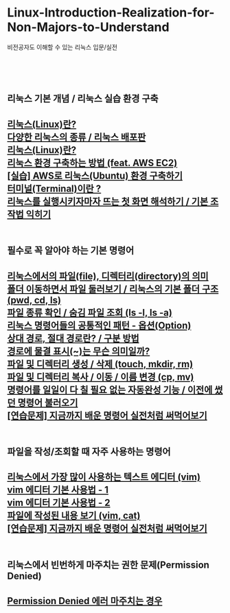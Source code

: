 # Linux-Introduction-Realization-for-Non-Majors-to-Understand
비전공자도 이해할 수 있는 리눅스 입문/실전

<br/><br/><br/>

<h2>리눅스 기본 개념 / 리눅스 실습 환경 구축<h2/>
    <a href="https://stbhg5.tistory.com/566">리눅스(Linux)란?</a><br/>
    <a href="https://stbhg5.tistory.com/567">다양한 리눅스의 종류 / 리눅스 배포판</a><br/>
    <a href="https://stbhg5.tistory.com/566">리눅스(Linux)란?</a><br/>
    <a href="https://stbhg5.tistory.com/579">리눅스 환경 구축하는 방법 (feat. AWS EC2)</a><br/>
    <a href="https://stbhg5.tistory.com/580">[실습] AWS로 리눅스(Ubuntu) 환경 구축하기</a><br/>
    <a href="https://stbhg5.tistory.com/581">터미널(Terminal)이란 ?</a><br/>
    <a href="https://stbhg5.tistory.com/594">리눅스를 실행시키자마자 뜨는 첫 화면 해석하기 / 기본 조작법 익히기</a><br/>
    <br/>

<h2>필수로 꼭 알아야 하는 기본 명령어<h2/>
    <a href="https://stbhg5.tistory.com/595">리눅스에서의 파일(file), 디렉터리(directory)의 의미</a><br/>
    <a href="https://stbhg5.tistory.com/597">폴더 이동하면서 파일 둘러보기 / 리눅스의 기본 폴더 구조 (pwd, cd, ls)</a><br/>
    <a href="https://stbhg5.tistory.com/598">파일 종류 확인 / 숨김 파일 조회 (ls -l, ls -a)</a><br/>
    <a href="https://stbhg5.tistory.com/599">리눅스 명령어들의 공통적인 패턴 - 옵션(Option)</a><br/>
    <a href="https://stbhg5.tistory.com/600">상대 경로, 절대 경로란? / 구분 방법</a><br/>
    <a href="https://stbhg5.tistory.com/602">경로에 물결 표시(~)는 무슨 의미일까?</a><br/>
    <a href="https://stbhg5.tistory.com/605">파일 및 디렉터리 생성 / 삭제 (touch, mkdir, rm)</a><br/>
    <a href="https://stbhg5.tistory.com/606">파일 및 디렉터리 복사 / 이동 / 이름 변경 (cp, mv)</a><br/>
    <a href="https://stbhg5.tistory.com/607">명령어를 일일이 다 칠 필요 없는 자동완성 기능 / 이전에 썼던 명령어 불러오기</a><br/>
    <a href="https://stbhg5.tistory.com/609">[연습문제] 지금까지 배운 명령어 실전처럼 써먹어보기</a><br/>
    <br/>

<h2>파일을 작성/조회할 때 자주 사용하는 명령어<h2/>
    <a href="https://stbhg5.tistory.com/610">리눅스에서 가장 많이 사용하는 텍스트 에디터 (vim)</a><br/>
    <a href="https://stbhg5.tistory.com/611">vim 에디터 기본 사용법 - 1</a><br/>
    <a href="https://stbhg5.tistory.com/612">vim 에디터 기본 사용법 - 2</a><br/>
    <a href="https://stbhg5.tistory.com/616">파일에 작성된 내용 보기 (vim, cat)</a><br/>
    <a href="https://stbhg5.tistory.com/619">[연습문제] 지금까지 배운 명령어 실전처럼 써먹어보기</a><br/>
    <br/>

<h2>리눅스에서 빈번하게 마주치는 권한 문제(Permission Denied)<h2/>
    <a href="https://stbhg5.tistory.com/621">Permission Denied 에러 마주치는 경우</a><br/>
    <br/>
